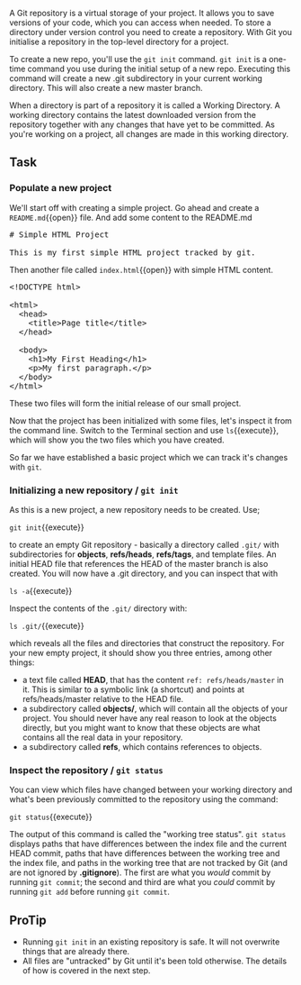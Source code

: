 A Git repository is a virtual storage of your project. It allows you to save versions of your code, which you can access when needed. To store a directory under version control you need to create a repository. With Git you initialise a repository in the top-level directory for a project.

To create a new repo, you'll use the `git init` command. `git init` is a one-time command you use during the initial setup of a new repo. Executing this command will create a new .git subdirectory in your current working directory. This will also create a new master branch.

When a directory is part of a repository it is called a Working Directory. A working directory contains the latest downloaded version from the repository together with any changes that have yet to be committed. As you're working on a project, all changes are made in this working directory.

## Task

### Populate a new project

We'll start off with creating a simple project. Go ahead and create a `README.md`{{open}} file. And add some content to the README.md

<pre class="file" data-filename="./README.md" data-target="replace">
# Simple HTML Project

This is my first simple HTML project tracked by git.
</pre>

Then another file called `index.html`{{open}} with simple HTML content.

<pre class="file" data-filename="./index.html" data-target="replace">
<&zwj;!DOCTYPE html>

<&zwj;html>
  <&zwj;head>
  	<&zwj;title>Page title<&zwj;/title>
  <&zwj;/head>

  <&zwj;body>
    <&zwj;h1>My First Heading<&zwj;/h1>
    <&zwj;p>My first paragraph.<&zwj;/p>
  <&zwj;/body>
<&zwj;/html>
</pre>

These two files will form the initial release of our small project.

Now that the project has been initialized with some files, let's inspect it from the command line. Switch to the Terminal section and use ```ls```{{execute}}, which will show you the two files which you have created.

So far we have established a basic project which we can track it's changes with `git`.

### Initializing a new repository / `git init`

As this is a new project, a new repository needs to be created. Use;

```git init```{{execute}}

to create an empty Git repository - basically a directory called `.git/` with subdirectories for **objects**, **refs/heads**, **refs/tags**, and template files. An initial HEAD file that references the HEAD of the master branch is also created. You will now have a .git directory, and you can inspect that with

```ls -a```{{execute}}

Inspect the contents of the `.git/` directory with:

```ls .git/```{{execute}}

which reveals all the files and directories that construct the repository. For your new empty project, it should show you three entries, among other things:

* a text file called **HEAD**, that has the content `ref: refs/heads/master` in it. This is similar to a symbolic link (a shortcut) and points at refs/heads/master relative to the HEAD file.
* a subdirectory called **objects/**, which will contain all the objects of your project. You should never have any real reason to look at the objects directly, but you might want to know that these objects are what contains all the real data in your repository.
* a subdirectory called **refs**, which contains references to objects.

### Inspect the repository / `git status`

You can view which files have changed between your working directory and what's been previously committed to the repository using the command:

```git status```{{execute}}

The output of this command is called the "working tree status". `git status` displays paths that have differences between the index file and the current HEAD commit, paths that have differences between the working tree and the index file, and paths in the working tree that are not tracked by Git (and are not ignored by **.gitignore**). The first are what you _would_ commit by running `git commit`; the second and third are what you _could_ commit by running `git add` before running `git commit`.

## ProTip

* Running `git init` in an existing repository is safe. It will not overwrite things that are already there.
* All files are "untracked" by Git until it's been told otherwise. The details of how is covered in the next step.